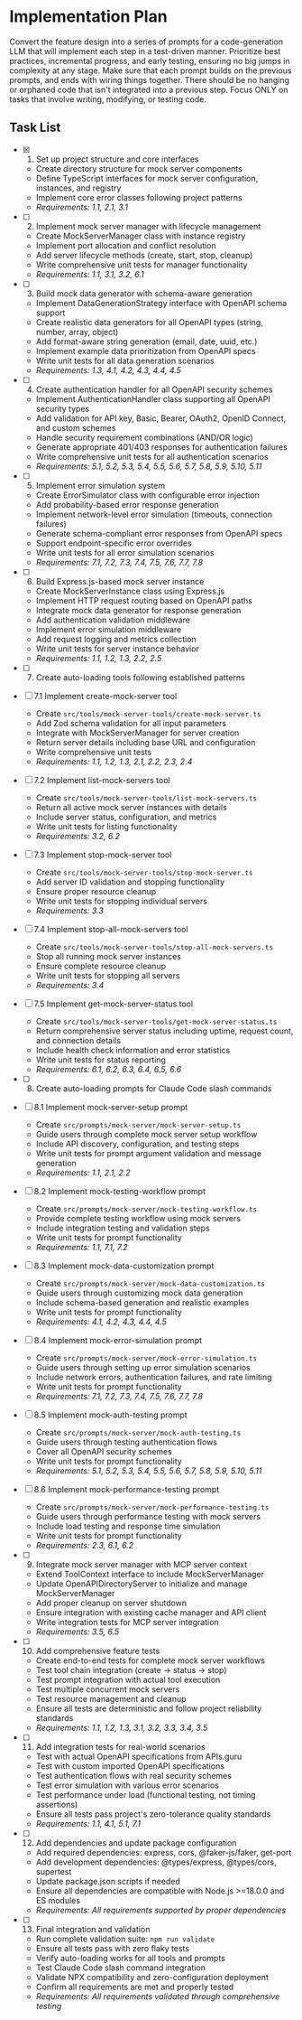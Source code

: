 # Implementation Plan

Convert the feature design into a series of prompts for a code-generation LLM that will implement each step in a test-driven manner. Prioritize best practices, incremental progress, and early testing, ensuring no big jumps in complexity at any stage. Make sure that each prompt builds on the previous prompts, and ends with wiring things together. There should be no hanging or orphaned code that isn't integrated into a previous step. Focus ONLY on tasks that involve writing, modifying, or testing code.

## Task List

- [x] 1. Set up project structure and core interfaces
  - Create directory structure for mock server components
  - Define TypeScript interfaces for mock server configuration, instances, and registry
  - Implement core error classes following project patterns
  - _Requirements: 1.1, 2.1, 3.1_

- [ ] 2. Implement mock server manager with lifecycle management
  - Create MockServerManager class with instance registry
  - Implement port allocation and conflict resolution
  - Add server lifecycle methods (create, start, stop, cleanup)
  - Write comprehensive unit tests for manager functionality
  - _Requirements: 1.1, 3.1, 3.2, 6.1_

- [ ] 3. Build mock data generator with schema-aware generation
  - Implement DataGenerationStrategy interface with OpenAPI schema support
  - Create realistic data generators for all OpenAPI types (string, number, array, object)
  - Add format-aware string generation (email, date, uuid, etc.)
  - Implement example data prioritization from OpenAPI specs
  - Write unit tests for all data generation scenarios
  - _Requirements: 1.3, 4.1, 4.2, 4.3, 4.4, 4.5_

- [ ] 4. Create authentication handler for all OpenAPI security schemes
  - Implement AuthenticationHandler class supporting all OpenAPI security types
  - Add validation for API key, Basic, Bearer, OAuth2, OpenID Connect, and custom schemes
  - Handle security requirement combinations (AND/OR logic)
  - Generate appropriate 401/403 responses for authentication failures
  - Write comprehensive unit tests for all authentication scenarios
  - _Requirements: 5.1, 5.2, 5.3, 5.4, 5.5, 5.6, 5.7, 5.8, 5.9, 5.10, 5.11_

- [ ] 5. Implement error simulation system
  - Create ErrorSimulator class with configurable error injection
  - Add probability-based error response generation
  - Implement network-level error simulation (timeouts, connection failures)
  - Generate schema-compliant error responses from OpenAPI specs
  - Support endpoint-specific error overrides
  - Write unit tests for all error simulation scenarios
  - _Requirements: 7.1, 7.2, 7.3, 7.4, 7.5, 7.6, 7.7, 7.8_

- [ ] 6. Build Express.js-based mock server instance
  - Create MockServerInstance class using Express.js
  - Implement HTTP request routing based on OpenAPI paths
  - Integrate mock data generator for response generation
  - Add authentication validation middleware
  - Implement error simulation middleware
  - Add request logging and metrics collection
  - Write unit tests for server instance behavior
  - _Requirements: 1.1, 1.2, 1.3, 2.2, 2.5_

- [ ] 7. Create auto-loading tools following established patterns
- [ ] 7.1 Implement create-mock-server tool
  - Create `src/tools/mock-server-tools/create-mock-server.ts`
  - Add Zod schema validation for all input parameters
  - Integrate with MockServerManager for server creation
  - Return server details including base URL and configuration
  - Write comprehensive unit tests
  - _Requirements: 1.1, 1.2, 1.3, 2.1, 2.2, 2.3, 2.4_

- [ ] 7.2 Implement list-mock-servers tool
  - Create `src/tools/mock-server-tools/list-mock-servers.ts`
  - Return all active mock server instances with details
  - Include server status, configuration, and metrics
  - Write unit tests for listing functionality
  - _Requirements: 3.2, 6.2_

- [ ] 7.3 Implement stop-mock-server tool
  - Create `src/tools/mock-server-tools/stop-mock-server.ts`
  - Add server ID validation and stopping functionality
  - Ensure proper resource cleanup
  - Write unit tests for stopping individual servers
  - _Requirements: 3.3_

- [ ] 7.4 Implement stop-all-mock-servers tool
  - Create `src/tools/mock-server-tools/stop-all-mock-servers.ts`
  - Stop all running mock server instances
  - Ensure complete resource cleanup
  - Write unit tests for stopping all servers
  - _Requirements: 3.4_

- [ ] 7.5 Implement get-mock-server-status tool
  - Create `src/tools/mock-server-tools/get-mock-server-status.ts`
  - Return comprehensive server status including uptime, request count, and connection details
  - Include health check information and error statistics
  - Write unit tests for status reporting
  - _Requirements: 6.1, 6.2, 6.3, 6.4, 6.5, 6.6_

- [ ] 8. Create auto-loading prompts for Claude Code slash commands
- [ ] 8.1 Implement mock-server-setup prompt
  - Create `src/prompts/mock-server/mock-server-setup.ts`
  - Guide users through complete mock server setup workflow
  - Include API discovery, configuration, and testing steps
  - Write unit tests for prompt argument validation and message generation
  - _Requirements: 1.1, 2.1, 2.2_

- [ ] 8.2 Implement mock-testing-workflow prompt
  - Create `src/prompts/mock-server/mock-testing-workflow.ts`
  - Provide complete testing workflow using mock servers
  - Include integration testing and validation steps
  - Write unit tests for prompt functionality
  - _Requirements: 1.1, 7.1, 7.2_

- [ ] 8.3 Implement mock-data-customization prompt
  - Create `src/prompts/mock-server/mock-data-customization.ts`
  - Guide users through customizing mock data generation
  - Include schema-based generation and realistic examples
  - Write unit tests for prompt functionality
  - _Requirements: 4.1, 4.2, 4.3, 4.4, 4.5_

- [ ] 8.4 Implement mock-error-simulation prompt
  - Create `src/prompts/mock-server/mock-error-simulation.ts`
  - Guide users through setting up error simulation scenarios
  - Include network errors, authentication failures, and rate limiting
  - Write unit tests for prompt functionality
  - _Requirements: 7.1, 7.2, 7.3, 7.4, 7.5, 7.6, 7.7, 7.8_

- [ ] 8.5 Implement mock-auth-testing prompt
  - Create `src/prompts/mock-server/mock-auth-testing.ts`
  - Guide users through testing authentication flows
  - Cover all OpenAPI security schemes
  - Write unit tests for prompt functionality
  - _Requirements: 5.1, 5.2, 5.3, 5.4, 5.5, 5.6, 5.7, 5.8, 5.9, 5.10, 5.11_

- [ ] 8.6 Implement mock-performance-testing prompt
  - Create `src/prompts/mock-server/mock-performance-testing.ts`
  - Guide users through performance testing with mock servers
  - Include load testing and response time simulation
  - Write unit tests for prompt functionality
  - _Requirements: 2.3, 6.1, 6.2_

- [ ] 9. Integrate mock server manager with MCP server context
  - Extend ToolContext interface to include MockServerManager
  - Update OpenAPIDirectoryServer to initialize and manage MockServerManager
  - Add proper cleanup on server shutdown
  - Ensure integration with existing cache manager and API client
  - Write integration tests for MCP server integration
  - _Requirements: 3.5, 6.5_

- [ ] 10. Add comprehensive feature tests
  - Create end-to-end tests for complete mock server workflows
  - Test tool chain integration (create → status → stop)
  - Test prompt integration with actual tool execution
  - Test multiple concurrent mock servers
  - Test resource management and cleanup
  - Ensure all tests are deterministic and follow project reliability standards
  - _Requirements: 1.1, 1.2, 1.3, 3.1, 3.2, 3.3, 3.4, 3.5_

- [ ] 11. Add integration tests for real-world scenarios
  - Test with actual OpenAPI specifications from APIs.guru
  - Test with custom imported OpenAPI specifications
  - Test authentication flows with real security schemes
  - Test error simulation with various error scenarios
  - Test performance under load (functional testing, not timing assertions)
  - Ensure all tests pass project's zero-tolerance quality standards
  - _Requirements: 1.1, 4.1, 5.1, 7.1_

- [ ] 12. Add dependencies and update package configuration
  - Add required dependencies: express, cors, @faker-js/faker, get-port
  - Add development dependencies: @types/express, @types/cors, supertest
  - Update package.json scripts if needed
  - Ensure all dependencies are compatible with Node.js >=18.0.0 and ES modules
  - _Requirements: All requirements supported by proper dependencies_

- [ ] 13. Final integration and validation
  - Run complete validation suite: `npm run validate`
  - Ensure all tests pass with zero flaky tests
  - Verify auto-loading works for all tools and prompts
  - Test Claude Code slash command integration
  - Validate NPX compatibility and zero-configuration deployment
  - Confirm all requirements are met and properly tested
  - _Requirements: All requirements validated through comprehensive testing_